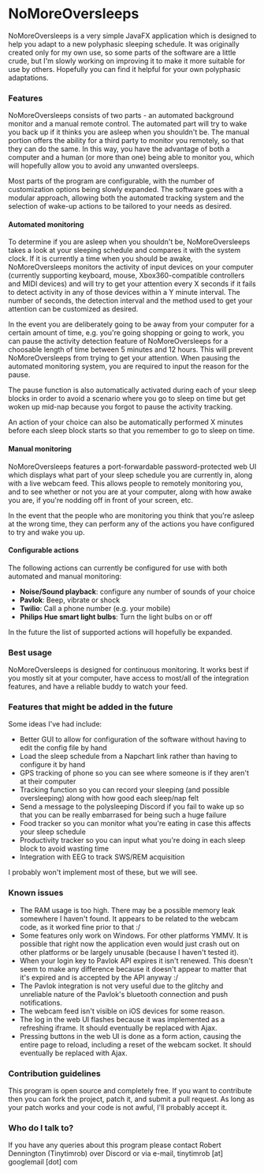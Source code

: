 # NoMoreOversleeps #

NoMoreOversleeps is a very simple JavaFX application which is designed to help you adapt to a new polyphasic sleeping schedule. It was originally created only for my own use, so some parts
of the software are a little crude, but I'm slowly working on improving it to make it more suitable for use by others. Hopefully you can find it helpful for your own polyphasic adaptations.

### Features ###

NoMoreOversleeps consists of two parts - an automated background monitor and a manual remote control. The automated part will try to wake you back up if it thinks you are asleep when
you shouldn't be. The manual portion offers the ability for a third party to monitor you remotely, so that they can do the same. In this way, you have the advantage of both a computer
and a human (or more than one) being able to monitor you, which will hopefully allow you to avoid any unwanted oversleeps.

Most parts of the program are configurable, with the number of customization options being slowly expanded. The software goes with a modular approach, allowing both the automated tracking
system and the selection of wake-up actions to be tailored to your needs as desired.

#### Automated monitoring ####

To determine if you are asleep when you shouldn't be, NoMoreOversleeps takes a look at your sleeping schedule and compares it with the system clock. If it is currently a time when you
should be awake, NoMoreOversleeps monitors the activity of input devices on your computer (currently supporting keyboard, mouse, Xbox360-compatible controllers and MIDI devices) and will
try to get your attention every X seconds if it fails to detect activity in any of those devices within a Y minute interval. The number of seconds, the detection interval and the method
used to get your attention can be customized as desired.

In the event you are deliberately going to be away from your computer for a certain amount of time, e.g. you're going shopping or going to work, you can pause the activity detection
feature of NoMoreOversleeps for a choosable length of time between 5 minutes and 12 hours. This will prevent NoMoreOversleeps from trying to get your attention. When pausing the
automated monitoring system, you are required to input the reason for the pause.

The pause function is also automatically activated during each of your sleep blocks in order to avoid a scenario where you go to sleep on time but get woken up mid-nap because you
forgot to pause the activity tracking.

An action of your choice can also be automatically performed X minutes before each sleep block starts so that you remember to go to sleep on time.

#### Manual monitoring ####

NoMoreOversleeps features a port-forwardable password-protected web UI which displays what part of your sleep schedule you are currently in, along with a live webcam feed. This allows
people to remotely monitoring you, and to see whether or not you are at your computer, along with how awake you are, if you're nodding off in front of your screen, etc.

In the event that the people who are monitoring you think that you're asleep at the wrong time, they can perform any of the actions you have configured to try and wake you up.

#### Configurable actions ####

The following actions can currently be configured for use with both automated and manual monitoring:

* **Noise/Sound playback**: configure any number of sounds of your choice
* **Pavlok**: Beep, vibrate or shock
* **Twilio**: Call a phone number (e.g. your mobile)
* **Philips Hue smart light bulbs**: Turn the light bulbs on or off

In the future the list of supported actions will hopefully be expanded.

### Best usage ###

NoMoreOversleeps is designed for continuous monitoring. It works best if you mostly sit at your computer, have access to most/all of the integration features, and have a reliable buddy to
watch your feed.

### Features that might be added in the future ###

Some ideas I've had include:

* Better GUI to allow for configuration of the software without having to edit the config file by hand
* Load the sleep schedule from a Napchart link rather than having to configure it by hand
* GPS tracking of phone so you can see where someone is if they aren't at their computer
* Tracking function so you can record your sleeping (and possible oversleeping) along with how good each sleep/nap felt
* Send a message to the polysleeping Discord if you fail to wake up so that you can be really embarrased for being such a huge failure
* Food tracker so you can monitor what you're eating in case this affects your sleep schedule
* Productivity tracker so you can input what you're doing in each sleep block to avoid wasting time
* Integration with EEG to track SWS/REM acquisition

I probably won't implement most of these, but we will see.

### Known issues ###

* The RAM usage is too high. There may be a possible memory leak somewhere I haven't found. It appears to be related to the webcam code, as it worked fine prior to that :/
* Some features only work on Windows. For other platforms YMMV. It is possible that right now the application even would just crash out on other platforms or be largely unusable (because I haven't tested it).
* When your login key to Pavlok API expires it isn't renewed. This doesn't seem to make any difference because it doesn't appear to matter that it's expired and is accepted by the API anyway :/
* The Pavlok integration is not very useful due to the glitchy and unreliable nature of the Pavlok's bluetooth connection and push notifications.
* The webcam feed isn't visible on iOS devices for some reason.
* The log in the web UI flashes because it was implemented as a refreshing iframe. It should eventually be replaced with Ajax.
* Pressing buttons in the web UI is done as a form action, causing the entire page to reload, including a reset of the webcam socket. It should eventually be replaced with Ajax.

### Contribution guidelines ###

This program is open source and completely free. If you want to contribute then you can fork the project, patch it, and submit a pull request. As long as your patch works and your code is not awful, I'll probably accept it.

### Who do I talk to? ###

If you have any queries about this program please contact Robert Dennington (Tinytimrob) over Discord or via e-mail, tinytimrob [at] googlemail [dot] com